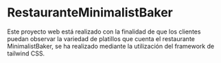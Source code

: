 # RestauranteMinimalistBaker
Este proyecto web está realizado con la finalidad de que los clientes puedan observar la variedad de platillos que cuenta el restaurante MinimalistBaker, se ha realizado mediante la utilización del framework de tailwind CSS.
